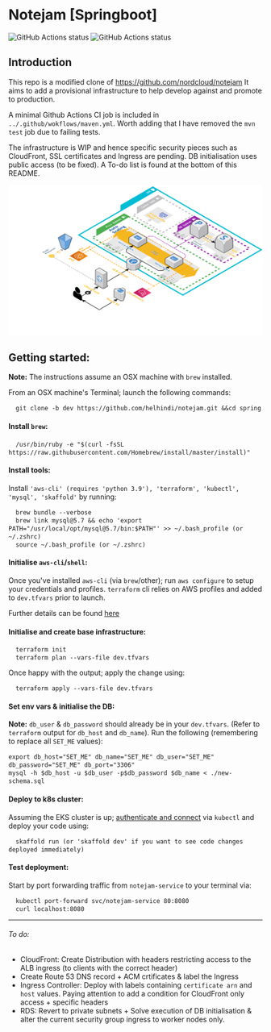 # Notejam [Springboot]
![GitHub Actions status](https://github.com/helhindi/notejam/actions/workflows/maven.yml/badge.svg)
![GitHub Actions status](https://github.com/helhindi/notejam/actions/workflows/dependabot.yml/badge.svg)
## Introduction
This repo is a modified clone of https://github.com/nordcloud/notejam
It aims to add a provisional infrastructure to help develop against and promote to production.

A minimal Github Actions CI job is included in `../.github/wokflows/maven.yml`. Worth adding that I have removed the `mvn test` job due to failing tests.

The infrastructure is WIP and hence specific security pieces such as CloudFront, SSL certificates and Ingress are pending. DB initialisation uses public access (to be fixed). A To-do list is found at the bottom of this README.

![Alt text](./notejam-arch-v0.1.png?raw=true "Notejam proposed architecture v0.1")

## Getting started:
**Note:** The instructions assume an OSX machine with `brew` installed.

From an OSX machine's Terminal; launch the following commands:
```
  git clone -b dev https://github.com/helhindi/notejam.git &&cd spring
```

#### Install `brew`:
```
  /usr/bin/ruby -e "$(curl -fsSL https://raw.githubusercontent.com/Homebrew/install/master/install)"
```
#### Install tools:
Install `'aws-cli' (requires 'python 3.9'), 'terraform', 'kubectl', 'mysql', 'skaffold'` by running:
```
  brew bundle --verbose
  brew link mysql@5.7 && echo 'export PATH="/usr/local/opt/mysql@5.7/bin:$PATH"' >> ~/.bash_profile (or ~/.zshrc)
  source ~/.bash_profile (or ~/.zshrc)
```

#### Initialise `aws-cli`/`shell`:
Once you've installed `aws-cli` (via `brew`/other); run `aws configure` to setup your credentials and profiles.
`terraform` cli relies on AWS profiles and added to `dev.tfvars` prior to launch.

Further details can be found [here](https://docs.aws.amazon.com/cli/latest/userguide/cli-configure-files.html)
#### Initialise and create base infrastructure:
```
  terraform init
  terraform plan --vars-file dev.tfvars
```
Once happy with the output; apply the change using:
```
  terraform apply --vars-file dev.tfvars
```

#### Set env vars & initialise the DB:

**Note:** `db_user` & `db_password` should already be in your `dev.tfvars`. (Refer to `terraform` output for `db_host` and `db_name`).
Run the following (remembering to replace all `SET_ME` values):
```
export db_host="SET_ME" db_name="SET_ME" db_user="SET_ME" db_password="SET_ME" db_port="3306"
mysql -h $db_host -u $db_user -p$db_password $db_name < ./new-schema.sql
```

#### Deploy to k8s cluster:
Assuming the EKS cluster is up; [authenticate and connect](https://aws.amazon.com/premiumsupport/knowledge-center/eks-cluster-connection/) via `kubectl` and deploy your code using:
```
  skaffold run (or 'skaffold dev' if you want to see code changes deployed immediately)
```

#### Test deployment:
Start by port forwarding traffic from `notejam-service` to your terminal via:
```
  kubectl port-forward svc/notejam-service 80:8080
  curl localhost:8080
```

---
###### To do:
- CloudFront: Create Distribution with headers restricting access to the ALB ingress (to clients with the correct header)
- Create Route 53 DNS record + ACM crtificates & label the Ingress
- Ingress Controller: Deploy with labels containing `certificate arn` and `host` values. Paying attention to add a condition for CloudFront only access + specific headers
- RDS: Revert to private subnets + Solve execution of DB initialisation & alter the current security group ingress to worker nodes only.
